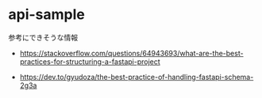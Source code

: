 # api-sample

参考にできそうな情報

- https://stackoverflow.com/questions/64943693/what-are-the-best-practices-for-structuring-a-fastapi-project

- https://dev.to/gyudoza/the-best-practice-of-handling-fastapi-schema-2g3a